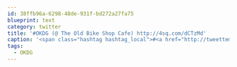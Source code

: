 ```yaml
---
id: 38ffb96a-6298-48de-931f-bd272a27fa75
blueprint: text
category: twitter
title: '#OKDG (@ The Old Bike Shop Cafe) http://4sq.com/dCTzMd'
caption: '<span class="hashtag hashtag_local">#<a href="http://tweettemp.darylchymko.ca/?tag=okdg">OKDG</a> (@ The Old Bike Shop Cafe) http://4sq.com/dCTzMd'
tags:
  - OKDG
---
```

